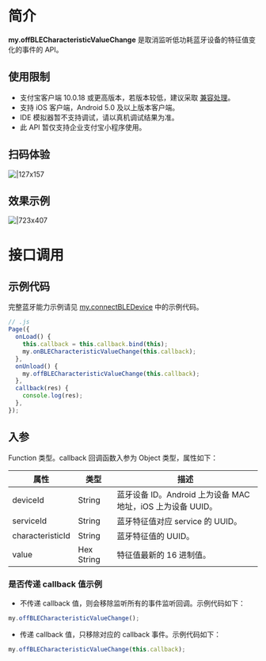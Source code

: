 # 简介

**my.offBLECharacteristicValueChange** 是取消监听低功耗蓝牙设备的特征值变化的事件的 API。

## 使用限制

- 支付宝客户端 10.0.18 或更高版本，若版本较低，建议采取 [兼容处理](/mini/framework/compatibility)。
- 支持 iOS 客户端，Android 5.0 及以上版本客户端。
- IDE 模拟器暂不支持调试，请以真机调试结果为准。
- 此 API 暂仅支持企业支付宝小程序使用。

## 扫码体验

![|127x157](https://gw.alipayobjects.com/zos/skylark-tools/public/files/d9e0d67c37832e1b77137b7d1e8ba64f.jpeg#align=left&display=inline&height=157&margin=%5Bobject%20Object%5D&originHeight=157&originWidth=127&status=done&style=stroke&width=127)

## 效果示例

![|723x407](https://gw.alipayobjects.com/zos/skylark-tools/public/files/ef65ff73bb7264832e4ba3af9c980dd6.png#align=left&display=inline&height=420&margin=%5Bobject%20Object%5D&originHeight=720&originWidth=1280&status=done&style=stroke&width=746)

# 接口调用

## 示例代码

完整蓝牙能力示例请见 [my.connectBLEDevice](https://opendocs.alipay.com/mini/api/tmew6e) 中的示例代码。

```javascript
// .js
Page({
  onLoad() {
    this.callback = this.callback.bind(this);
    my.onBLECharacteristicValueChange(this.callback);
  },
  onUnload() {
    my.offBLECharacteristicValueChange(this.callback);
  },
  callback(res) {
    console.log(res);
  },
});
```

## 入参

Function 类型。callback 回调函数入参为 Object 类型，属性如下：

| **属性**         | **类型**   | **描述**                         |
| ---------------- | ---------- | -------------------------------- |
| deviceId         | String     | 蓝牙设备 ID。Android 上为设备 MAC 地址，iOS 上为设备 UUID。  |
| serviceId        | String     | 蓝牙特征值对应 service 的 UUID。 |
| characteristicId | String     | 蓝牙特征值的 UUID。              |
| value            | Hex String | 特征值最新的 16 进制值。         |

### 是否传递 callback 值示例

- 不传递 callback 值，则会移除监听所有的事件监听回调。示例代码如下：

```javascript
my.offBLECharacteristicValueChange();
```

- 传递 callback 值，只移除对应的 callback 事件。示例代码如下：

```javascript
my.offBLECharacteristicValueChange(this.callback);
```
